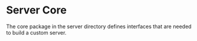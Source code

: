 # Server Core

The core package in the server directory defines interfaces that are needed to build a custom server. 
